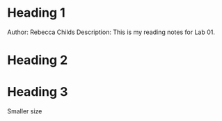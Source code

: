 # Heading 1
Author: Rebecca Childs
Description: This is my reading notes for Lab 01.
# Heading 2

# Heading 3
Smaller size
